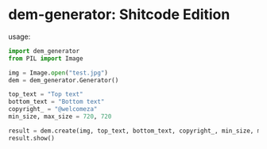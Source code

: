 # dem-generator: Shitcode Edition

usage:
```python
import dem_generator
from PIL import Image

img = Image.open("test.jpg")
dem = dem_generator.Generator()

top_text = "Top text"
bottom_text = "Bottom text"
copyright_ = "@welcomeza"
min_size, max_size = 720, 720

result = dem.create(img, top_text, bottom_text, copyright_, min_size, max_size)
result.show()
```
